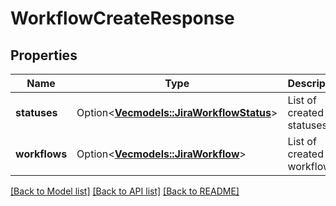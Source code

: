 # WorkflowCreateResponse

## Properties

Name | Type | Description | Notes
------------ | ------------- | ------------- | -------------
**statuses** | Option<[**Vec<models::JiraWorkflowStatus>**](JiraWorkflowStatus.md)> | List of created statuses. | [optional]
**workflows** | Option<[**Vec<models::JiraWorkflow>**](JiraWorkflow.md)> | List of created workflows. | [optional]

[[Back to Model list]](../README.md#documentation-for-models) [[Back to API list]](../README.md#documentation-for-api-endpoints) [[Back to README]](../README.md)


